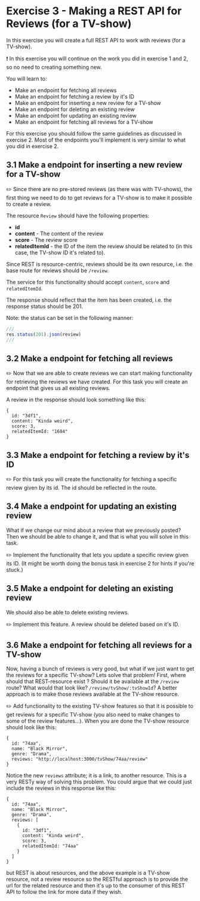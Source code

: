 # Exercise 3 - Making a REST API for Reviews (for a TV-show)
In this exercise you will create a full REST API to work with reviews (for a TV-show).

:exclamation: In this exercise you will continue on the work you did in exercise 1 and 2, so no need to creating something new.

You will learn to:

- Make an endpoint for fetching all reviews
- Make an endpoint for fetching a review by it's ID
- Make an endpoint for inserting a new review for a TV-show
- Make an endpoint for deleting an existing review
- Make an endpoint for updating an existing review
- Make an endpoint for fetching all reviews for a TV-show

For this exercise you should follow the same guidelines as discussed in exercise 2. Most of the endpoints you'll implement is very similar to what you did in exercise 2.

## 3.1 Make a endpoint for inserting a new review for a TV-show
:pencil2: Since there are no pre-stored reviews (as there was with TV-shows),
the first thing we need to do to get reviews for a TV-show is to make it possible to create a review.

The resource `Review` should have the following properties:

 * **id**
 * **content** - The content of the review
 * **score** - The review score
 * **relatedItemId** - the ID of the item the review should be related to (in this case, the TV-show ID it's related to).

Since REST is resource-centric, reviews should be its own resource,
i.e. the base route for reviews should be `/review`.

The service for this functionality should accept `content`, `score` and `relatedItemId`.

The response should reflect that the item has been created, i.e. the response status should be 201.

Note: the status can be set in the following manner:
```js
///
res.status(201).json(review)
///
```

## 3.2 Make a endpoint for fetching all reviews
:pencil2: Now that we are able to create reviews we can start making functionality for retrieving the reviews we have created. For this task you will create an endpoint that gives us all existing reviews.

A review in the response should look something like this:
```
{
  id: "3df1",
  content: "Kinda weird",
  score: 3,
  relatedItemId: "1684"
}
```

## 3.3 Make a endpoint for fetching a review by it's ID
:pencil2: For this task you will create the functionality for fetching a specific review given by its id. The id should be reflected in the route.

## 3.4 Make a endpoint for updating an existing review
What if we change our mind about a review that we previously posted? Then we should be able to change it, and that is what you will solve in this task. 

:pencil2: Implement the functionality that lets you update a specific review given its ID. (It might be worth doing the bonus task in exercise 2 for hints if you're stuck.)

## 3.5 Make a endpoint for deleting an existing review
We should also be able to delete existing reviews. 

:pencil2: Implement this feature. A review should be deleted based on it's ID.

## 3.6 Make a endpoint for fetching all reviews for a TV-show
Now, having a bunch of reviews is very good, but what if we just want to get the reviews for a specific TV-show? Lets solve that problem! First, where should that REST-resource exist ? Should it be available at the `/review` route? What would that look like? `/review/tvShow/:tvShowId`? A better approach is to make those reviews available at the TV-show resource.

:pencil2: Add functionality to the existing TV-show features so that it is possible to get reviews for a specific TV-show (you also need to make changes to some of the review features...). When you are done the TV-show resource should look like this:
```
{
  id: "74aa",
  name: "Black Mirror",
  genre: "Drama",
  reviews: "http://localhost:3000/tvShow/74aa/review"
}
```

Notice the new `reviews` attribute; it is a link, to another resource. This is a very RESTy way of solving this problem. You could argue that we could just include the reviews in this response like this:
```
{
  id: "74aa",
  name: "Black Mirror",
  genre: "Drama",
  reviews: [
    {
      id: "3df1",
      content: "Kinda weird",
      score: 3,
      relatedItemId: "74aa"
    }
  ]
}
```
 but REST is about resources, and the above example is a TV-show resource, not a review resource so the RESTful approach is to provide the url for the related resource and then it's up to the consumer of this REST API to follow the link for more data if they wish.
